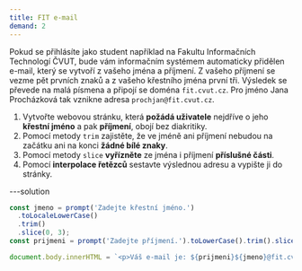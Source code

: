 ```yaml
---
title: FIT e-mail
demand: 2
---
```


Pokud se přihlásíte jako student například na Fakultu Informačních Technologí ČVUT, bude vám informačním systémem automaticky přidělen e-mail, který se vytvoří z vašeho jména a příjmení. Z vašeho příjmení se vezme pět prvních znaků a z vašeho křestního jména první tři. Výsledek se převede na malá písmena a připojí se doména `fit.cvut.cz`. Pro jméno Jana Procházková tak vznikne adresa `prochjan@fit.cvut.cz`.

1. Vytvořte webovou stránku, která **požádá uživatele** nejdříve o jeho **křestní jméno** a pak **příjmení**, obojí bez diakritiky.
1. Pomocí metody `trim` zajistěte, že ve jméně ani příjmení nebudou na začátku ani na konci **žádné bílé znaky**.
1. Pomocí metody `slice` **vyřízněte** ze jména i příjmení **příslušné části**.
1. Pomocí **interpolace řetězců** sestavte výslednou adresu a vypište ji do stránky.

---solution

```js
const jmeno = prompt('Zadejte křestní jméno.')
  .toLocaleLowerCase()
  .trim()
  .slice(0, 3);
const prijmeni = prompt('Zadejte příjmení.').toLowerCase().trim().slice(0, 5);

document.body.innerHTML = `<p>Váš e-mail je: ${prijmeni}${jmeno}@fit.cvut.cz</p>`;
```

